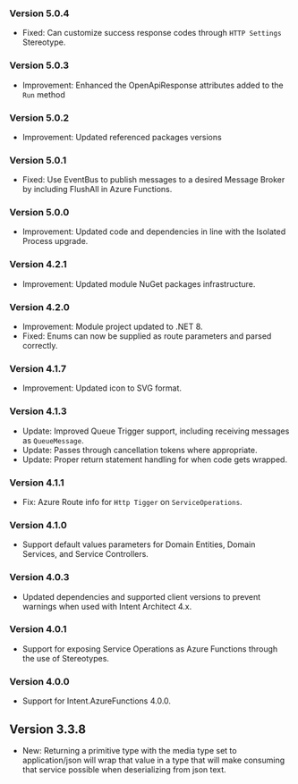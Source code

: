 ### Version 5.0.4

- Fixed: Can customize success response codes through `HTTP Settings` Stereotype.

### Version 5.0.3

- Improvement: Enhanced the OpenApiResponse attributes added to the `Run` method

### Version 5.0.2

- Improvement: Updated referenced packages versions

### Version 5.0.1

- Fixed: Use EventBus to publish messages to a desired Message Broker by including FlushAll in Azure Functions.

### Version 5.0.0

- Improvement: Updated code and dependencies in line with the Isolated Process upgrade.

### Version 4.2.1

- Improvement: Updated module NuGet packages infrastructure.

### Version 4.2.0

- Improvement: Module project updated to .NET 8.
- Fixed: Enums can now be supplied as route parameters and parsed correctly.

### Version 4.1.7

- Improvement: Updated icon to SVG format.

### Version 4.1.3

- Update: Improved Queue Trigger support, including receiving messages as `QueueMessage`.
- Update: Passes through cancellation tokens where appropriate.
- Update: Proper return statement handling for when code gets wrapped.

### Version 4.1.1

- Fix: Azure Route info for `Http Tigger` on `ServiceOperations`.

### Version 4.1.0

- Support default values parameters for Domain Entities, Domain Services, and Service Controllers.

### Version 4.0.3

- Updated dependencies and supported client versions to prevent warnings when used with Intent Architect 4.x.

### Version 4.0.1

- Support for exposing Service Operations as Azure Functions through the use of Stereotypes.

### Version 4.0.0

- Support for Intent.AzureFunctions 4.0.0.

## Version 3.3.8

- New: Returning a primitive type with the media type set to application/json will wrap that value in a type that will make consuming that service possible when deserializing from json text.

